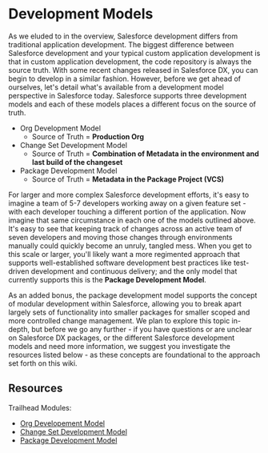 # Development Models

As we eluded to in the overview, Salesforce development differs from traditional application development. The biggest difference between Salesforce development and your typical custom application development is that in custom application development, the code repository is always the source truth. With some recent changes released in Salesforce DX, you can begin to develop in a similar fashion. However, before we get ahead of ourselves, let's detail what's available from a development model perspective in Salesforce today. Salesforce supports three development models and each of these models places a different focus on the source of truth.

* Org Development Model
  * Source of Truth = **Production Org**
* Change Set Development Model
  * Source of Truth = **Combination of Metadata in the environment and last build of the changeset**
* Package Development Model
  * Source of Truth = **Metadata in the Package Project \(VCS\)**

For larger and more complex Salesforce development efforts, it's easy to imagine a team of 5-7 developers working away on a given feature set - with each developer touching a different portion of the application. Now imagine that same circumstance in each one of the models outlined above. It's easy to see that keeping track of changes across an active team of seven developers and moving those changes through environments manually could quickly become an unruly, tangled mess. When you get to this scale or larger, you'll likely want a more regimented approach that supports well-established software development best practices like test-driven development and continuous delivery; and the only model that currently supports this is the **Package Development Model**.

As an added bonus, the package development model supports the concept of modular development within Salesforce, allowing you to break apart largely sets of functionality into smaller packages for smaller scoped and more controlled change management. We plan to explore this topic in-depth, but before we go any further - if you have questions or are unclear on Salesforce DX packages, or the different Salesforce development models and need more information, we suggest you investigate the resources listed below - as these concepts are foundational to the approach set forth on this wiki.

## Resources

Trailhead Modules:

* [Org Developement Model](https://trailhead.salesforce.com/en/content/learn/modules/org-development-model)
* [Change Set Development Model](https://trailhead.salesforce.com/en/content/learn/modules/declarative-change-set-development)
* [Package Development Model](https://trailhead.salesforce.com/en/content/learn/modules/sfdx_dev_model)

